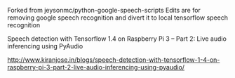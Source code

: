 Forked from jeysonmc/python-google-speech-scripts
Edits are for removing google speech recognition and divert it to local tensorflow speech recognition


Speech detection with Tensorflow 1.4 on Raspberry Pi 3 – Part 2: Live audio inferencing using PyAudio

http://www.kiranjose.in/blogs/speech-detection-with-tensorflow-1-4-on-raspberry-pi-3-part-2-live-audio-inferencing-using-pyaudio/


